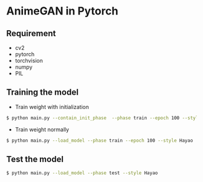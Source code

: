 # AnimeGAN in Pytorch

## Requirement
* cv2
* pytorch
* torchvision
* numpy
* PIL

## Training the model
* Train weight with initialization
```bash
$ python main.py --contain_init_phase  --phase train --epoch 100 --style Hayao
```

* Train weight normally
```bash
$ python main.py --load_model --phase train --epoch 100 --style Hayao
```

## Test the model
```bash
$ python main.py --load_model --phase test --style Hayao
```
